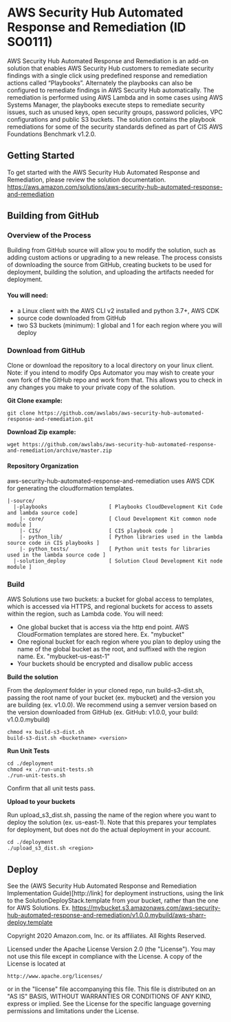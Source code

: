 # AWS Security Hub Automated Response and Remediation (ID SO0111)

AWS Security Hub Automated Response and Remediation is an add-on solution that enables AWS Security Hub customers to remediate security findings with a single click using predefined response and remediation actions called “Playbooks”. Alternately the playbooks can also be configured to remediate findings in AWS Security Hub automatically. The remediation is performed using AWS Lambda and in some cases using AWS Systems Manager, the playbooks execute steps to remediate security issues, such as unused keys, open security groups, password policies, VPC configurations and public S3 buckets. The solution contains the playbook remediations for some of the security standards defined as part of CIS AWS Foundations Benchmark v1.2.0.

## Getting Started
To get started with the AWS Security Hub Automated Response and Remediation, please review the solution documentation. https://aws.amazon.com/solutions/aws-security-hub-automated-response-and-remediation

## Building from GitHub

### Overview of the Process

Building from GitHub source will allow you to modify the solution, such as adding custom actions or upgrading to a new release. The process consists of downloading the source from GitHub, creating buckets to be used for deployment, building the solution, and uploading the artifacts needed for deployment.

#### You will need:

* a Linux client with the AWS CLI v2 installed and python 3.7+, AWS CDK
* source code downloaded from GitHub
* two S3 buckets (minimum): 1 global and 1 for each region where you will deploy

### Download from GitHub

Clone or download the repository to a local directory on your linux client. Note: if you intend to modify Ops Automator you may wish to create your own fork of the GitHub repo and work from that. This allows you to check in any changes you make to your private copy of the solution.

**Git Clone example:**

```
git clone https://github.com/awslabs/aws-security-hub-automated-response-and-remediation.git
```

**Download Zip example:**
```
wget https://github.com/awslabs/aws-security-hub-automated-response-and-remediation/archive/master.zip
```

#### Repository Organization
aws-security-hub-automated-response-and-remediation uses AWS CDK for generating the cloudformation templates.
```
|-source/
  |-playbooks                    [ Playbooks CloudDevelopment Kit Code and lambda source code]
    |- core/                     [ Cloud Development Kit common node module ]
    |- CIS/                      [ CIS playbook code ]
    |- python_lib/               [ Python libraries used in the lambda source code in CIS playbooks ]
    |- python_tests/             [ Python unit tests for libraries used in the lambda source code ]
  |-solution_deploy              [ Solution Cloud Development Kit node module ]
```

### Build

AWS Solutions use two buckets: a bucket for global access to templates, which is accessed via HTTPS, and regional buckets for access to assets within the region, such as Lambda code. You will need:

* One global bucket that is access via the http end point. AWS CloudFormation templates are stored here. Ex. "mybucket"
* One regional bucket for each region where you plan to deploy using the name of the global bucket as the root, and suffixed with the region name. Ex. "mybucket-us-east-1"
* Your buckets should be encrypted and disallow public access

**Build the solution**

From the *deployment* folder in your cloned repo, run build-s3-dist.sh, passing the root name of your bucket (ex. mybucket) and the version you are building (ex. v1.0.0). We recommend using a semver version based on the version downloaded from GitHub (ex. GitHub: v1.0.0, your build: v1.0.0.mybuild)

```
chmod +x build-s3-dist.sh
build-s3-dist.sh <bucketname> <version>
```

**Run Unit Tests**

```
cd ./deployment
chmod +x ./run-unit-tests.sh
./run-unit-tests.sh
```

Confirm that all unit tests pass.

**Upload to your buckets**

Run upload_s3_dist.sh, passing the name of the region where you want to deploy the solution (ex. us-east-1). Note that this prepares your templates for deployment, but does not do the actual deployment in your account.
```
cd ./deployment
./upload_s3_dist.sh <region>
```

## Deploy

See the (AWS Security Hub Automated Response and Remediation Implementation Guide)[http://link] for deployment instructions, using the link to the SolutionDeployStack.template from your bucket, rather than the one for AWS Solutions. Ex. https://mybucket.s3.amazonaws.com/aws-security-hub-automated-response-and-remediation/v1.0.0.mybuild/aws-sharr-deploy.template

Copyright 2020 Amazon.com, Inc. or its affiliates. All Rights Reserved.

Licensed under the Apache License Version 2.0 (the "License"). You may not use this file except in compliance with the License. A copy of the License is located at

    http://www.apache.org/licenses/

or in the "license" file accompanying this file. This file is distributed on an "AS IS" BASIS, WITHOUT WARRANTIES OR CONDITIONS OF ANY KIND, express or implied. See the License for the specific language governing permissions and limitations under the License.

